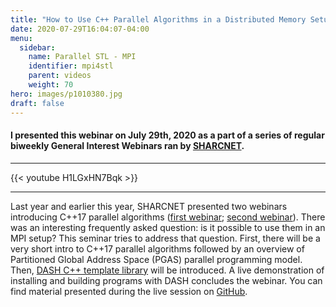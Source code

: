 ```yaml
---
title: "How to Use C++ Parallel Algorithms in a Distributed Memory Setup (i.e. MPI)"
date: 2020-07-29T16:04:07-04:00
menu:
  sidebar:
    name: Parallel STL - MPI
    identifier: mpi4stl
    parent: videos
    weight: 70
hero: images/p1010380.jpg
draft: false
---
```

#### I presented this webinar on July 29th, 2020 as a part of a series of regular biweekly General Interest Webinars ran by [SHARCNET](https://sharcnet.ca).
---
{{< youtube H1LGxHN7Bqk >}}

---
Last year and earlier this year, SHARCNET presented two webinars introducing C++17 parallel algorithms
([first webinar](https://youtu.be/BQpp8SaIrgE); [second webinar](https://youtu.be/yU645WpDcuM)).
There was an interesting frequently asked question: is it possible to use them in an MPI setup? This seminar tries to address that question. First, there will be a very short intro to C++17 parallel algorithms followed by an overview of Partitioned Global Address Space (PGAS) parallel programming model. Then, [DASH C++ template library](http://www.dash-project.org/) will be introduced. A live demonstration of installing and building programs with DASH concludes the webinar. You can find material presented during the live session on [GitHub](https://github.com/arminms/dash-tutorial).